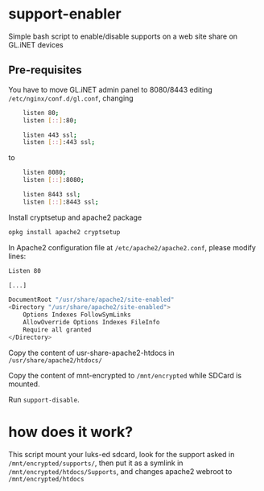 # support-enabler
Simple bash script to enable/disable supports on a web site share on GL.iNET devices

## Pre-requisites
You have to move GL.iNET admin panel to 8080/8443 editing `/etc/nginx/conf.d/gl.conf`, changing
```bash
    listen 80;
    listen [::]:80;

    listen 443 ssl;
    listen [::]:443 ssl;

```
to
```bash
    listen 8080;
    listen [::]:8080;

    listen 8443 ssl;
    listen [::]:8443 ssl;
```

Install cryptsetup and apache2 package
```bash
opkg install apache2 cryptsetup
```
In Apache2 configuration file at `/etc/apache2/apache2.conf`, please modify lines:
```bash
Listen 80

[...]

DocumentRoot "/usr/share/apache2/site-enabled"
<Directory "/usr/share/apache2/site-enabled">
    Options Indexes FollowSymLinks
    AllowOverride Options Indexes FileInfo
    Require all granted
</Directory>
```

Copy the content of usr-share-apache2-htdocs in `/usr/share/apache2/htdocs/`

Copy the content of mnt-encrypted to `/mnt/encrypted` while SDCard is mounted.

Run `support-disable`.

# how does it work?
This script mount your luks-ed sdcard, look for the support asked in `/mnt/encrypted/supports/`, then put it as a symlink in `/mnt/encrypted/htdocs/Supports`, and changes apache2 webroot to `/mnt/encrypted/htdocs`

